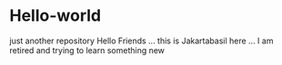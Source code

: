 # Hello-world
just another repository
Hello Friends ... this is Jakartabasil here ... I am retired and trying to learn something new 
